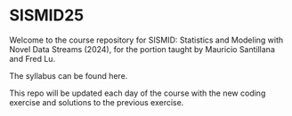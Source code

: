 # SISMID25

Welcome to the course repository for SISMID: Statistics and Modeling with Novel Data Streams (2024), for the portion taught by Mauricio Santillana and Fred Lu.

The syllabus can be found here.

This repo will be updated each day of the course with the new coding exercise and solutions to the previous exercise.
